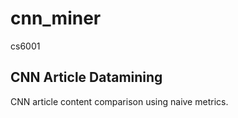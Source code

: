 # cnn_miner
cs6001 

## CNN Article Datamining

CNN article content comparison using naive metrics.

